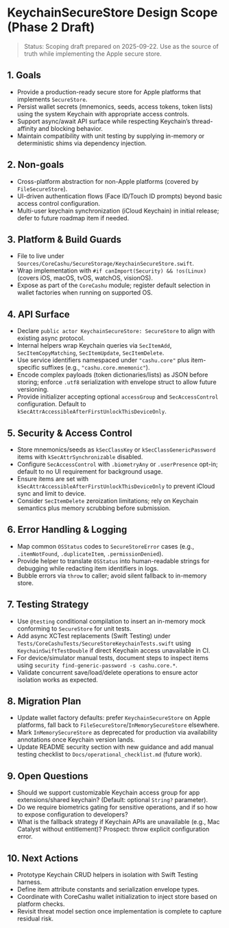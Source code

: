 # KeychainSecureStore Design Scope (Phase 2 Draft)

> Status: Scoping draft prepared on 2025-09-22. Use as the source of truth while implementing the Apple secure store.

## 1. Goals
- Provide a production-ready secure store for Apple platforms that implements `SecureStore`.
- Persist wallet secrets (mnemonics, seeds, access tokens, token lists) using the system Keychain with appropriate access controls.
- Support async/await API surface while respecting Keychain’s thread-affinity and blocking behavior.
- Maintain compatibility with unit testing by supplying in-memory or deterministic shims via dependency injection.

## 2. Non-goals
- Cross-platform abstraction for non-Apple platforms (covered by `FileSecureStore`).
- UI-driven authentication flows (Face ID/Touch ID prompts) beyond basic access control configuration.
- Multi-user keychain synchronization (iCloud Keychain) in initial release; defer to future roadmap item if needed.

## 3. Platform & Build Guards
- File to live under `Sources/CoreCashu/SecureStorage/KeychainSecureStore.swift`.
- Wrap implementation with `#if canImport(Security) && !os(Linux)` (covers iOS, macOS, tvOS, watchOS, visionOS).
- Expose as part of the `CoreCashu` module; register default selection in wallet factories when running on supported OS.

## 4. API Surface
- Declare `public actor KeychainSecureStore: SecureStore` to align with existing async protocol.
- Internal helpers wrap Keychain queries via `SecItemAdd`, `SecItemCopyMatching`, `SecItemUpdate`, `SecItemDelete`.
- Use service identifiers namespaced under `"cashu.core"` plus item-specific suffixes (e.g., `"cashu.core.mnemonic"`).
- Encode complex payloads (token dictionaries/lists) as JSON before storing; enforce `.utf8` serialization with envelope struct to allow future versioning.
- Provide initializer accepting optional `accessGroup` and `SecAccessControl` configuration. Default to `kSecAttrAccessibleAfterFirstUnlockThisDeviceOnly`.

## 5. Security & Access Control
- Store mnemonics/seeds as `kSecClassKey` or `kSecClassGenericPassword` items with `kSecAttrSynchronizable` disabled.
- Configure `SecAccessControl` with `.biometryAny` or `.userPresence` opt-in; default to no UI requirement for background usage.
- Ensure items are set with `kSecAttrAccessibleAfterFirstUnlockThisDeviceOnly` to prevent iCloud sync and limit to device.
- Consider `SecItemDelete` zeroization limitations; rely on Keychain semantics plus memory scrubbing before submission.

## 6. Error Handling & Logging
- Map common `OSStatus` codes to `SecureStoreError` cases (e.g., `.itemNotFound`, `.duplicateItem`, `.permissionDenied`).
- Provide helper to translate `OSStatus` into human-readable strings for debugging while redacting item identifiers in logs.
- Bubble errors via `throw` to caller; avoid silent fallback to in-memory store.

## 7. Testing Strategy
- Use `@testing` conditional compilation to insert an in-memory mock conforming to `SecureStore` for unit tests.
- Add async XCTest replacements (Swift Testing) under `Tests/CoreCashuTests/SecureStoreKeychainTests.swift` using `KeychainSwiftTestDouble` if direct Keychain access unavailable in CI.
- For device/simulator manual tests, document steps to inspect items using `security find-generic-password -s cashu.core.*`.
- Validate concurrent save/load/delete operations to ensure actor isolation works as expected.

## 8. Migration Plan
- Update wallet factory defaults: prefer `KeychainSecureStore` on Apple platforms, fall back to `FileSecureStore`/`InMemorySecureStore` elsewhere.
- Mark `InMemorySecureStore` as deprecated for production via availability annotations once Keychain version lands.
- Update README security section with new guidance and add manual testing checklist to `Docs/operational_checklist.md` (future work).

## 9. Open Questions
- Should we support customizable Keychain access group for app extensions/shared keychain? (Default: optional `String?` parameter).
- Do we require biometrics gating for sensitive operations, and if so how to expose configuration to developers?
- What is the fallback strategy if Keychain APIs are unavailable (e.g., Mac Catalyst without entitlement)? Prospect: throw explicit configuration error.

## 10. Next Actions
- Prototype Keychain CRUD helpers in isolation with Swift Testing harness.
- Define item attribute constants and serialization envelope types.
- Coordinate with CoreCashu wallet initialization to inject store based on platform checks.
- Revisit threat model section once implementation is complete to capture residual risk.
